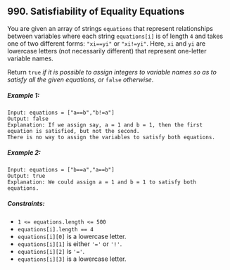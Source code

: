 ## 990. Satisfiability of Equality Equations

You are given an array of strings ```equations``` that represent relationships between variables where each string ```equations[i]``` is of length ```4``` and takes one of two different forms: ```"xi==yi"``` or ```"xi!=yi"```. Here, ```xi``` and ```yi``` are lowercase letters (not necessarily different) that represent one-letter variable names.

Return ```true``` *if it is possible to assign integers to variable names so as to satisfy all the given equations, or* ```false``` *otherwise*.

##### Example 1:
```
Input: equations = ["a==b","b!=a"]
Output: false
Explanation: If we assign say, a = 1 and b = 1, then the first equation is satisfied, but not the second.
There is no way to assign the variables to satisfy both equations.
```
##### Example 2:
```
Input: equations = ["b==a","a==b"]
Output: true
Explanation: We could assign a = 1 and b = 1 to satisfy both equations.
```

##### Constraints:

* ```1 <= equations.length <= 500```
* ```equations[i].length == 4```
* ```equations[i][0]``` is a lowercase letter.
* ```equations[i][1]``` is either ```'='``` or ```'!'```.
* ```equations[i][2]``` is ```'='```.
* ```equations[i][3]``` is a lowercase letter.